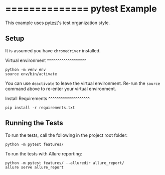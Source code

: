 ==============
pytest Example
==============

This example uses [pytest](https://docs.pytest.org/en/latest/)'s test organization style.


Setup
-----

It is assumed you have `chromedriver` installed.

Virtual environment
^^^^^^^^^^^^^^^^^^^

    python -m venv env
    source env/bin/activate

You can use `deactivate`
to leave the virtual environment.
Re-run the `source` command above
to re-enter your virtual environment.

Install Requirements
^^^^^^^^^^^^^^^^^^^^

    pip install -r requirements.txt


Running the Tests
-----------------
To run the tests, call the following in the project root folder:

    python -m pytest features/

To run the tests with Allure reporting:

    python -m pytest features/ --alluredir allure_report/
    allure serve allure_report
